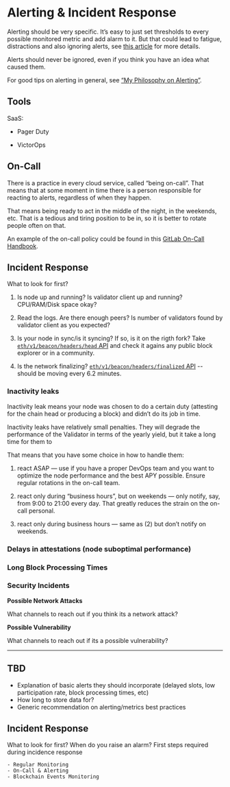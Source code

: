 # Alerting & Incident Response

Alerting should be very specific. It’s easy to just set thresholds to every possible monitored metric and add alarm to it.
But that could lead to fatigue, distractions and also ignoring alerts, see [this article](https://www.atlassian.com/incident-management/on-call/alert-fatigue) for more details.

Alerts should never be ignored, even if you think you have an idea what caused them.

For good tips on alerting in general, see [“My Philosophy on Alerting”](https://docs.google.com/document/d/199PqyG3UsyXlwieHaqbGiWVa8eMWi8zzAn0YfcApr8Q/edit).

## Tools

SaaS:

* Pager Duty

* VictorOps 

## On-Call

There is a practice in every cloud service, called “being on-call”. That means that at some moment in time there is a person responsible for reacting to alerts, regardless of when they happen.

That means being ready to act in the middle of the night, in the weekends, etc. That is a tedious and tiring position to be in, so it is better to rotate people often on that.

An example of the on-call policy could be found in this [GitLab On-Call Handbook](https://about.gitlab.com/handbook/on-call/).

## Incident Response

What to look for first?

1. Is node up and running? Is validator client up and running? CPU/RAM/Disk space okay?

2. Read the logs. Are there enough peers? Is number of validators found by validator client as you expected?

3. Is your node in sync/is it syncing? If so, is it on the rigth fork? Take [`eth/v1/beacon/headers/head` API](https://ethereum.github.io/beacon-APIs/#/Beacon/getBlockHeader) and check it agains any public block explorer or in a community.

4. Is the network finalizing? [`eth/v1/beacon/headers/finalized` API](https://ethereum.github.io/beacon-APIs/#/Beacon/getBlockHeader) -- should be moving every 6.2 minutes.

### Inactivity leaks

Inactivity leak means your node was chosen to do a certain duty (attesting for the chain head or producing a block) and didn’t do its job in time.

Inactivity leaks have relatively small penalties. They will degrade the performance of the Validator in terms of the yearly yield, but it take a long time for them to 

That means that you have some choice in how to handle them:

1. react ASAP — use if you have a proper DevOps team and you want to optimize the node performance and the best APY possible. Ensure regular rotations in the on-call team.
2. react only during “business hours”, but on weekends — only notify, say, from 9:00 to 21:00 every day. That greatly reduces the strain on the on-call personal.

3. react only during business hours — same as (2) but don’t notify on weekends.


### Delays in attestations (node suboptimal performance)


### Long Block Processing Times


### Security Incidents

**Possible Network Attacks**

What channels to reach out if you think its a network attack?

**Possible Vulnerability**

What channels to reach out if its a possible vulnerability?

---


## TBD 


* Explanation of basic alerts they should incorporate (delayed slots, low participation rate, block processing times, etc)
* How long to store data for?
* Generic recommendation on alerting/metrics best practices

## Incident Response
What to look for first? When do you raise an alarm?
First steps required during incidence response


    - Regular Monitoring
    - On-Call & Alerting
    - Blockchain Events Monitoring
